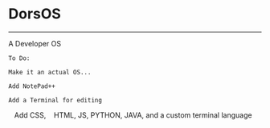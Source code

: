 # DorsOS #

----------
A Developer OS

    To Do:
    
    Make it an actual OS...
    
    Add NotePad++

    Add a Terminal for editing

    Add CSS, 
    HTML,
    JS,
    PYTHON,
    JAVA,
    and a custom terminal language
